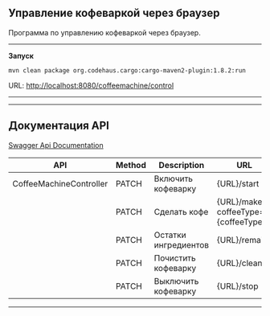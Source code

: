Управление кофеваркой через браузер
-----------------------------------

Программа по управлению кофеваркой через браузер.

---

**Запуск**
```
mvn clean package org.codehaus.cargo:cargo-maven2-plugin:1.8.2:run
```

URL: [http://localhost:8080/coffeemachine/control](http://localhost:8080/coffeemachine/control)

---

---

## Документация API

[Swagger Api Documentation](http://localhost:8080/coffeemachine/swagger-ui.html)

| API                     | Method | Description            | URL                                   |
|-------------------------|--------|------------------------|---------------------------------------|
| CoffeeMachineController | PATCH  | Включить кофеварку     | {URL}/start                           |
|                         | PATCH  | Сделать кофе           | {URL}/make?coffeeType={coffeeType}    |
|                         | PATCH  | Остатки ингредиентов   | {URL}/remains                         |
|                         | PATCH  | Почистить кофеварку    | {URL}/clean                           |
|                         | PATCH  | Выключить кофеварку    | {URL}/stop                            |

---